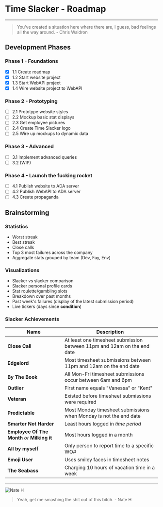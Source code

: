 # Time Slacker - Roadmap

---

> You've created a situation here where
> there are, I guess, bad feelings
> all the way around.
> \- Chris Waldron

## Development Phases

### Phase 1 - Foundations

- [x] 1.1 Create roadmap
- [x] 1.2 Start website project
- [x] 1.3 Start WebAPI project
- [x] 1.4 Wire website project to WebAPI

### Phase 2 - Prototyping

- [ ] 2.1 Prototype website styles
- [ ] 2.2 Mockup basic stat displays
- [ ] 2.3 Get employee pictures
- [ ] 2.4 Create Time Slacker logo
- [ ] 2.5 Wire up mockups to dynamic data

### Phase 3 - Advanced

- [ ] 3.1 Implement advanced queries
- [ ] 3.2 (WIP)

### Phase 4 - Launch the fucking rocket

- [ ] 4.1 Publish website to ADA server
- [ ] 4.2 Publish WebAPI to ADA server
- [ ] 4.3 Create propaganda

## Brainstorming

### Statistics

- Worst streak
- Best streak
- Close calls
- Top 3 most failures across the company
- Aggregate stats grouped by team (Dev, Fay, Env)

### Visualizations

- Slacker vs slacker comparison
- Slacker personal profile cards
- Stat roulette/gambling slots
- Breakdown over past months
- Past week's failures (display of the latest submission period)
- Live tickers (days since **condition**)

### Slacker Achievements

| Name | Description |
| ----------- | ----------- |
| **Close Call** | At least one timesheet submission between 11pm and 12am on the end date |
| **Edgelord** | Most timesheet submissions between 11pm and 12am on the end date |
| **By The Book** | All Mon-Fri timesheet submissions occur between 6am and 6pm |
| **Outlier** | First name equals "Vanessa" or "Kent" |
| **Veteran** | Existed before timesheet submissions were required |
| **Predictable** | Most Monday timesheet submissions when Monday is not the end date |
| **Smarter Not Harder** | Least hours logged in _time period_ |
| **Employee Of The Month** _or_ **Milking it** | Most hours logged in a month |
| **All by myself** | Only person to report time to a specific WO# |
| **Emoji User** | Uses smiley faces in timesheet notes |
| **The Seabass** | Charging 10 hours of vacation time in a week |

---

![Nate H](https://cdn.discordapp.com/attachments/609151714297249823/1085227784068141086/20230308215842_1.jpg)

> Yeah, get me smashing the shit out of this bitch.
> \- Nate H
